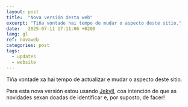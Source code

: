 ```yaml
---
layout: post
title:  "Nova versión desta web"
excerpt: "Tiña vontade hai tempo de mudar o aspecto deste sitio."
date:   2025-07-11 17:11:06 +0200
lang: gl
ref: novaweb
categories: post 
tags:
  - updates
  - website
---
```

Tiña vontade xa hai tempo de actualizar e mudar o aspecto deste sitio.

Para esta nova versión estou usando [Jekyll][jekyll-docs], coa intención de que as novidades sexan doadas de identificar e, por suposto, de facer!

[jekyll-docs]: https://jekyllrb.com/docs/home
